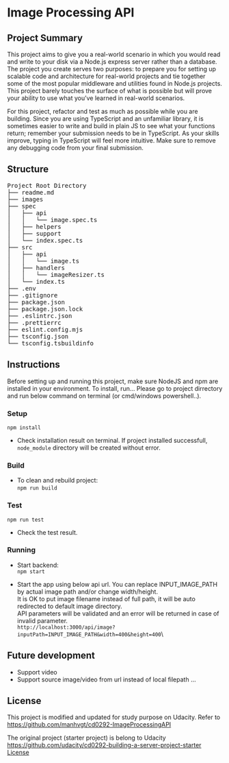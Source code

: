 # Image Processing API

## Project Summary

This project aims to give you a real-world scenario in which you would read and write to your disk via a Node.js express server rather than a database. The project you create serves two purposes: to prepare you for setting up scalable code and architecture for real-world projects and tie together some of the most popular middleware and utilities found in Node.js projects. This project barely touches the surface of what is possible but will prove your ability to use what you’ve learned in real-world scenarios.

For this project, refactor and test as much as possible while you are building. Since you are using TypeScript and an unfamiliar library, it is sometimes easier to write and build in plain JS to see what your functions return; remember your submission needs to be in TypeScript. As your skills improve, typing in TypeScript will feel more intuitive. Make sure to remove any debugging code from your final submission.

## Structure

<pre>
Project Root Directory
├── readme.md
├── images
├── spec
│   ├── api
│   │   └── image.spec.ts
│   ├── helpers
│   ├── support
│   └── index.spec.ts
├── src
│   ├── api
│   │   └── image.ts
│   ├── handlers
│   │   └── imageResizer.ts
│   └── index.ts
├── .env
├── .gitignore
├── package.json
├── package.json.lock
├── .eslintrc.json
├── .prettierrc
├── eslint.config.mjs
├── tsconfig.json
└── tsconfig.tsbuildinfo
</pre>

## Instructions

Before setting up and running this project, make sure NodeJS and npm are installed in your environment.
To install, run... Please go to project dirrectory and run below command on terminal (or cmd/windows powershell..).

### Setup

`npm install`

- Check installation result on terminal. If project installed successfull, `node_module` directory will be created without error.

### Build

- To clean and rebuild project:\
  `npm run build`

### Test

`npm run test`

- Check the test result.

### Running

- Start backend:\
  `npm start`

- Start the app using below api url. You can replace INPUT_IMAGE_PATH by actual image path and/or change width/height.\
   It is OK to put image filename instead of full path, it will be auto redirected to default image directory.\
   API parameters will be validated and an error will be returned in case of invalid parameter.\
  `http://localhost:3000/api/image?inputPath=INPUT_IMAGE_PATH&width=400&height=400`\

## Future development

- Support video
- Support source image/video from url instead of local filepath
  ...

## License

This project is modified and updated for study purpose on Udacity.
Refer to https://github.com/manhvgt/cd0292-ImageProcessingAPI

The original project (starter project) is belong to Udacity https://github.com/udacity/cd0292-building-a-server-project-starter
[License](LICENSE.txt)
